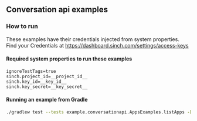 ## Conversation api examples

### How to run
These examples have their credentials injected from system properties.
Find your Credentials at https://dashboard.sinch.com/settings/access-keys

#### Required system properties to run these examples
```properties
ignoreTestTags=true
sinch.project_id=__project_id__
sinch.key_id=__key_id__
sinch.key_secret=__key_secret__
```

#### Running an example from Gradle
```bash
./gradlew test --tests example.conversationapi.AppsExamples.listApps -DignoreTestTags=true -Dsinch.project_id=__project_id__ -Dsinch.key_id=__key_id__ -Dsinch.key_secret=__key_secret__
```